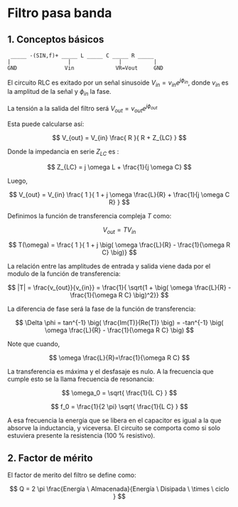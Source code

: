 # Filtro pasa banda

## 1. Conceptos básicos

```
 _____ -(SIN,f)+ _____ L _____ C _____ R _____   
|                  |               |          |  
GND               Vin             VR=Vout     GND
```

El circuito RLC es exitado por un señal sinusoide $V_{in}= v_{in} e^{j \phi_{in}}$, donde $v_{in}$ es la amplitud de la señal y $\phi_{in}$ la fase.

La tensión a la salida del filtro será $V_{out}= v_{out} e^{j \phi_{out}}$


Esta puede calcularse así:

$$
V_{out} = V_{in}  \frac{ R }{ R + Z_{LC}  }
$$

Donde la impedancia en serie $Z_{LC}$ es :

$$
Z_{LC} = j \omega L + \frac{1}{j \omega C}
$$

Luego,

$$
V_{out} = V_{in}  \frac{ 1 }{ 1 + j \omega \frac{L}{R} + \frac{1}{j \omega C R}  }
$$

Definimos la función de transferencia compleja $T$ como:

$$
V_{out} = T V_{in}  
$$

$$
T(\omega) = \frac{ 1 }{ 1 + j \big( \omega \frac{L}{R} - \frac{1}{\omega R C} \big)}
$$

La relación entre las amplitudes de entrada y salida viene dada por el modulo de la función de transferencia:

$$
|T| = \frac{v_{out}}{v_{in}} = \frac{1}{ \sqrt{1 + \big( \omega \frac{L}{R} - \frac{1}{\omega R C} \big)^2}}
$$

La diferencia de fase será la fase de la función de transferencia:

$$
\Delta \phi = tan^{-1} \big( \frac{Im(T)}{Re(T)} \big) = -tan^{-1} \big( \omega \frac{L}{R} - \frac{1}{\omega R C}  \big)
$$

Note que cuando, 

$$
\omega \frac{L}{R}=\frac{1}{\omega R C}
$$

La transferencia es máxima y el desfasaje es nulo. A la frecuencia que cumple esto se la llama frecuencia de resonancia:

$$
\omega_0 = \sqrt{ \frac{1}{L C} }
$$

$$
f_0 = \frac{1}{2 \pi} \sqrt{ \frac{1}{L C} }
$$

A esa frecuencia la energía que se libera en el capacitor es igual a la que absorve la inductancia, y viceversa. El circuito se comporta como si solo estuviera presente la resistencia (100 % resistivo).



## 2. Factor de mérito

El factor de merito del filtro se define como:

$$
Q = 2 \pi \frac{Energía \ Almacenada}{Energía \ Disipada \ \times \ ciclo }
$$




